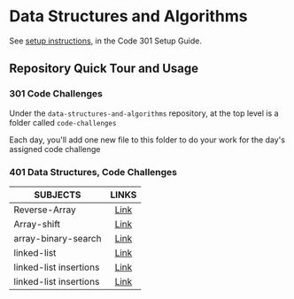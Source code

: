 # Data Structures and Algorithms

See [setup instructions](https://codefellows.github.io/setup-guide/code-301/3-code-challenges), in the Code 301 Setup Guide.

## Repository Quick Tour and Usage

### 301 Code Challenges

Under the `data-structures-and-algorithms` repository, at the top level is a folder called `code-challenges`

Each day, you'll add one new file to this folder to do your work for the day's assigned code challenge

### 401 Data Structures, Code Challenges

| SUBJECTS               |                                                      LINKS                                                       |
| ---------------------- | :--------------------------------------------------------------------------------------------------------------: |
| Reverse-Array          |    [Link](https://github.com/anassawalha95/data-structures-and-algorithms/tree/main/Data-Structure/array-reverse)    |
| Array-shift            |     [Link](https://github.com/anassawalha95/data-structures-and-algorithms/tree/main/Data-Structure/array-shift)     |
| array-binary-search    | [Link](https://github.com/anassawalha95/data-structures-and-algorithms/tree/main/Data-Structure/array-binary-search) |
| linked-list            |     [Link](https://github.com/anassawalha95/data-structures-and-algorithms/tree/main/Data-Structure/linked-list)     |
| linked-list insertions |    [Link](https://github.com/anassawalha95/data-structures-and-algorithms/tree/main/Data-Structure/ll-insertions)    |
| linked-list insertions |   [Link](https://github.com/anassawalha95/data-structures-and-algorithms/tree/main/Data-Structures/ll-kth-from-end)   |
